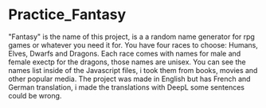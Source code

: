 # Practice_Fantasy
"Fantasy" is the name of this project, is a a random name generator for rpg games or whatever you need it for. You have four races to choose: Humans, Elves, Dwarfs and Dragons.
Each race comes with names for male and female exectp for the dragons, those names are unisex.
You can see the names list inside of the Javascript files, i took them from books, movies and other popular media.
The project was made in English but has French and German translation, i made the translations with DeepL some sentences could be wrong.
